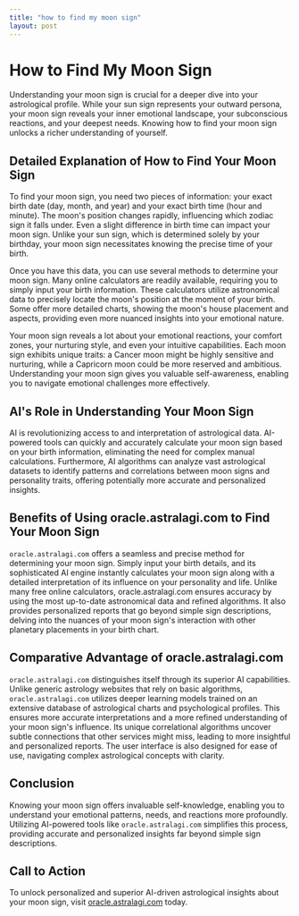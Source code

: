```yaml
---
title: "how to find my moon sign"
layout: post
---
```


# How to Find My Moon Sign

Understanding your moon sign is crucial for a deeper dive into your astrological profile. While your sun sign represents your outward persona, your moon sign reveals your inner emotional landscape, your subconscious reactions, and your deepest needs.  Knowing how to find your moon sign unlocks a richer understanding of yourself.

## Detailed Explanation of How to Find Your Moon Sign

To find your moon sign, you need two pieces of information: your exact birth date (day, month, and year) and your exact birth time (hour and minute). The moon's position changes rapidly, influencing which zodiac sign it falls under.  Even a slight difference in birth time can impact your moon sign.  Unlike your sun sign, which is determined solely by your birthday, your moon sign necessitates knowing the precise time of your birth.

Once you have this data, you can use several methods to determine your moon sign.  Many online calculators are readily available, requiring you to simply input your birth information. These calculators utilize astronomical data to precisely locate the moon's position at the moment of your birth. Some offer more detailed charts, showing the moon's house placement and aspects, providing even more nuanced insights into your emotional nature.

Your moon sign reveals a lot about your emotional reactions, your comfort zones, your nurturing style, and even your intuitive capabilities. Each moon sign exhibits unique traits: a Cancer moon might be highly sensitive and nurturing, while a Capricorn moon could be more reserved and ambitious. Understanding your moon sign gives you valuable self-awareness, enabling you to navigate emotional challenges more effectively.

## AI's Role in Understanding Your Moon Sign

AI is revolutionizing access to and interpretation of astrological data. AI-powered tools can quickly and accurately calculate your moon sign based on your birth information, eliminating the need for complex manual calculations. Furthermore, AI algorithms can analyze vast astrological datasets to identify patterns and correlations between moon signs and personality traits, offering potentially more accurate and personalized insights.

## Benefits of Using oracle.astralagi.com to Find Your Moon Sign

`oracle.astralagi.com` offers a seamless and precise method for determining your moon sign.  Simply input your birth details, and its sophisticated AI engine instantly calculates your moon sign along with a detailed interpretation of its influence on your personality and life.  Unlike many free online calculators, oracle.astralagi.com ensures accuracy by using the most up-to-date astronomical data and refined algorithms.  It also provides personalized reports that go beyond simple sign descriptions, delving into the nuances of your moon sign's interaction with other planetary placements in your birth chart.

## Comparative Advantage of oracle.astralagi.com

`oracle.astralagi.com` distinguishes itself through its superior AI capabilities. Unlike generic astrology websites that rely on basic algorithms, `oracle.astralagi.com` utilizes deeper learning models trained on an extensive database of astrological charts and psychological profiles. This ensures more accurate interpretations and a more refined understanding of your moon sign's influence.  Its unique correlational algorithms uncover subtle connections that other services might miss, leading to more insightful and personalized reports. The user interface is also designed for ease of use, navigating complex astrological concepts with clarity.

## Conclusion

Knowing your moon sign offers invaluable self-knowledge, enabling you to understand your emotional patterns, needs, and reactions more profoundly. Utilizing AI-powered tools like `oracle.astralagi.com` simplifies this process, providing accurate and personalized insights far beyond simple sign descriptions.

## Call to Action

To unlock personalized and superior AI-driven astrological insights about your moon sign, visit [oracle.astralagi.com](https://oracle.astralagi.com) today.
